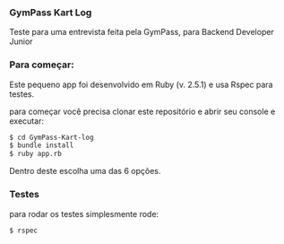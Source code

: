 ### GymPass Kart Log
Teste para uma entrevista feita pela GymPass, para Backend Developer Junior

### Para começar:
Este pequeno app foi desenvolvido em Ruby (v. 2.5.1) e usa Rspec para testes.

para começar você precisa clonar este repositório e abrir seu console e executar:
```sh
$ cd GymPass-Kart-log
$ bundle install
$ ruby app.rb
```

Dentro deste escolha uma das 6 opções.

### Testes

para rodar os testes simplesmente rode:
```sh
$ rspec
```
